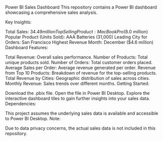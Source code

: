 
Power BI Sales Dashboard
This repository contains a Power BI dashboard showcasing a comprehensive sales analysis.

Key Insights:

Total Sales: $34.49 million
Top Selling Product: MacBook Pro ($8.0 million)
Popular Product (Units Sold): AAA Batteries (31,000)
Leading City for Orders: San Francisco
Highest Revenue Month: December ($4.6 million)
Dashboard Features:

Total Revenue: Overall sales performance.
Number of Products: Total unique products sold.
Number of Orders: Total customer orders placed.
Average Sales per Order: Average revenue generated per order.
Revenue from Top 10 Products: Breakdown of revenue for the top-selling products.
Total Revenue by Cities: Geographic distribution of sales across cities.
Monthly Revenue: Sales trends over different months.
Getting Started:

Download the .pbix file.
Open the file in Power BI Desktop.
Explore the interactive dashboard tiles to gain further insights into your sales data.
Dependencies:

This project assumes the underlying sales data is available and accessible to Power BI Desktop.
Note:

Due to data privacy concerns, the actual sales data is not included in this repository.
